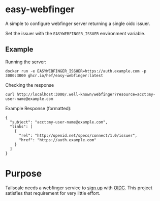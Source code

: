# easy-webfinger

A simple to configure webfinger server returning a single oidc issuer. 

Set the issuer with the `EASYWEBFINGER_ISSUER` environment variable.

## Example

Running the server:

```
docker run -e EASYWEBFINGER_ISSUER=https://auth.example.com -p 3000:3000 ghcr.io/hef/easy-webfinger:latest
```

Checking the response

```
curl http://localhost:3000/.well-known/webfinger?resource=acct:my-user-name@example.com
```

Example Response (formatted):

```
{
  "subject": "acct:my-user-name@example.com",
  "links": [
    {
      "rel": "http://openid.net/specs/connect/1.0/issuer",
      "href": "https://auth.example.com"
    }
  ]
}
```

# Purpose

Tailscale needs a webfinger service to [sign up](https://login.tailscale.com/start/oidc) with [OIDC](https://tailscale.com/kb/1240/sso-custom-oidc). This project satisfies that requirement for very little effort.